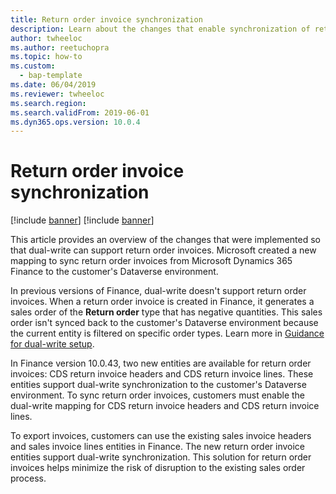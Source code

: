 ```yaml
---
title: Return order invoice synchronization
description: Learn about the changes that enable synchronization of return order invoices from Microsoft Dynamics 365 Finance to Dataverse environments.
author: twheeloc
ms.author: reetuchopra
ms.topic: how-to
ms.custom: 
  - bap-template
ms.date: 06/04/2019
ms.reviewer: twheeloc
ms.search.region: 
ms.search.validFrom: 2019-06-01
ms.dyn365.ops.version: 10.0.4
---
```


# Return order invoice synchronization

[!include [banner](../../includes/banner.md)]
[!include [banner](../includes/preview-banner.md)]

This article provides an overview of the changes that were implemented so that dual-write can support return order invoices. Microsoft created a new mapping to sync return order invoices from Microsoft Dynamics 365 Finance to the customer's Dataverse environment.

In previous versions of Finance, dual-write doesn't support return order invoices. When a return order invoice is created in Finance, it generates a sales order of the **Return order** type that has negative quantities. This sales order isn't synced back to the customer's Dataverse environment because the current entity is filtered on specific order types. Learn more in [Guidance for dual-write setup](../../fin-ops-core/dev-itpro/data-entities/dual-write/connection-setup.md).

In Finance version 10.0.43, two new entities are available for return order invoices: CDS return invoice headers and CDS return invoice lines. These entities support dual-write synchronization to the customer's Dataverse environment. To sync return order invoices, customers must enable the dual-write mapping for CDS return invoice headers and CDS return invoice lines.

To export invoices, customers can use the existing sales invoice headers and sales invoice lines entities in Finance. The new return order invoice entities support dual-write synchronization. This solution for return order invoices helps minimize the risk of disruption to the existing sales order process.

